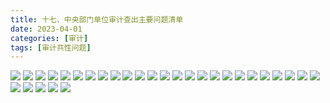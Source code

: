 ```yaml
---
title: 十七、中央部门单位审计查出主要问题清单
date: 2023-04-01
categories: [审计]
tags: [审计共性问题]
---
```

![](https://img.richfan.site/audit/审计发现共性问题清单/十七、中央部门单位审计查出主要问题清单/1.webp)
![](https://img.richfan.site/audit/审计发现共性问题清单/十七、中央部门单位审计查出主要问题清单/2.webp)
![](https://img.richfan.site/audit/审计发现共性问题清单/十七、中央部门单位审计查出主要问题清单/3.webp)
![](https://img.richfan.site/audit/审计发现共性问题清单/十七、中央部门单位审计查出主要问题清单/4.webp)
![](https://img.richfan.site/audit/审计发现共性问题清单/十七、中央部门单位审计查出主要问题清单/5.webp)
![](https://img.richfan.site/audit/审计发现共性问题清单/十七、中央部门单位审计查出主要问题清单/6.webp)
![](https://img.richfan.site/audit/审计发现共性问题清单/十七、中央部门单位审计查出主要问题清单/7.webp)
![](https://img.richfan.site/audit/审计发现共性问题清单/十七、中央部门单位审计查出主要问题清单/8.webp)
![](https://img.richfan.site/audit/审计发现共性问题清单/十七、中央部门单位审计查出主要问题清单/9.webp)
![](https://img.richfan.site/audit/审计发现共性问题清单/十七、中央部门单位审计查出主要问题清单/10.webp)
![](https://img.richfan.site/audit/审计发现共性问题清单/十七、中央部门单位审计查出主要问题清单/11.webp)
![](https://img.richfan.site/audit/审计发现共性问题清单/十七、中央部门单位审计查出主要问题清单/12.webp)
![](https://img.richfan.site/audit/审计发现共性问题清单/十七、中央部门单位审计查出主要问题清单/13.webp)
![](https://img.richfan.site/audit/审计发现共性问题清单/十七、中央部门单位审计查出主要问题清单/14.webp)
![](https://img.richfan.site/audit/审计发现共性问题清单/十七、中央部门单位审计查出主要问题清单/15.webp)
![](https://img.richfan.site/audit/审计发现共性问题清单/十七、中央部门单位审计查出主要问题清单/16.webp)
![](https://img.richfan.site/audit/审计发现共性问题清单/十七、中央部门单位审计查出主要问题清单/17.webp)
![](https://img.richfan.site/audit/审计发现共性问题清单/十七、中央部门单位审计查出主要问题清单/18.webp)
![](https://img.richfan.site/audit/审计发现共性问题清单/十七、中央部门单位审计查出主要问题清单/19.webp)
![](https://img.richfan.site/audit/审计发现共性问题清单/十七、中央部门单位审计查出主要问题清单/20.webp)
![](https://img.richfan.site/audit/审计发现共性问题清单/十七、中央部门单位审计查出主要问题清单/21.webp)
![](https://img.richfan.site/audit/审计发现共性问题清单/十七、中央部门单位审计查出主要问题清单/22.webp)
![](https://img.richfan.site/audit/审计发现共性问题清单/十七、中央部门单位审计查出主要问题清单/23.webp)
![](https://img.richfan.site/audit/审计发现共性问题清单/十七、中央部门单位审计查出主要问题清单/24.webp)
![](https://img.richfan.site/audit/审计发现共性问题清单/十七、中央部门单位审计查出主要问题清单/25.webp)
![](https://img.richfan.site/audit/审计发现共性问题清单/十七、中央部门单位审计查出主要问题清单/26.webp)
![](https://img.richfan.site/audit/审计发现共性问题清单/十七、中央部门单位审计查出主要问题清单/27.webp)
![](https://img.richfan.site/audit/审计发现共性问题清单/十七、中央部门单位审计查出主要问题清单/28.webp)
![](https://img.richfan.site/audit/审计发现共性问题清单/十七、中央部门单位审计查出主要问题清单/29.webp)
![](https://img.richfan.site/audit/审计发现共性问题清单/十七、中央部门单位审计查出主要问题清单/30.webp)
